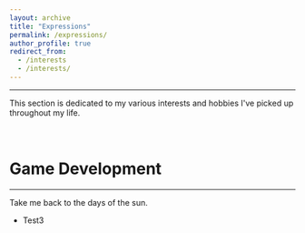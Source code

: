 ```yaml
---
layout: archive
title: "Expressions"
permalink: /expressions/
author_profile: true
redirect_from:
  - /interests
  - /interests/
---
```


------
This section is dedicated to my various interests and hobbies I've picked up throughout my life.


<br>Game Development
======
------
Take me back to the days of the sun.
* Test3
